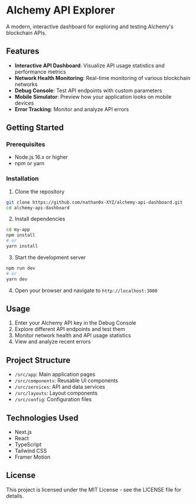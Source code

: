 # Alchemy API Explorer

A modern, interactive dashboard for exploring and testing Alchemy's blockchain APIs.

## Features

- **Interactive API Dashboard**: Visualize API usage statistics and performance metrics
- **Network Health Monitoring**: Real-time monitoring of various blockchain networks
- **Debug Console**: Test API endpoints with custom parameters
- **Mobile Simulator**: Preview how your application looks on mobile devices
- **Error Tracking**: Monitor and analyze API errors

## Getting Started

### Prerequisites

- Node.js 16.x or higher
- npm or yarn

### Installation

1. Clone the repository
```bash
git clone https://github.com/nathan0x-XYZ/alchemy-api-dashboard.git
cd alchemy-api-dashboard
```

2. Install dependencies
```bash
cd my-app
npm install
# or
yarn install
```

3. Start the development server
```bash
npm run dev
# or
yarn dev
```

4. Open your browser and navigate to `http://localhost:3000`

## Usage

1. Enter your Alchemy API key in the Debug Console
2. Explore different API endpoints and test them
3. Monitor network health and API usage statistics
4. View and analyze recent errors

## Project Structure

- `/src/app`: Main application pages
- `/src/components`: Reusable UI components
- `/src/services`: API and data services
- `/src/layouts`: Layout components
- `/src/config`: Configuration files

## Technologies Used

- Next.js
- React
- TypeScript
- Tailwind CSS
- Framer Motion

## License

This project is licensed under the MIT License - see the LICENSE file for details.
